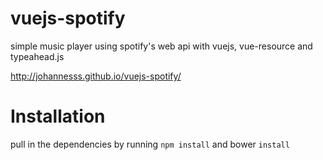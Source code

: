 # vuejs-spotify

simple music player using spotify's web api with vuejs, vue-resource and typeahead.js

http://johannesss.github.io/vuejs-spotify/

# Installation

pull in the dependencies by running `npm install` and bower `install`
